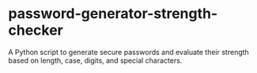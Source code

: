 # password-generator-strength-checker
A Python script to generate secure passwords and evaluate their strength based on length, case, digits, and special characters.
